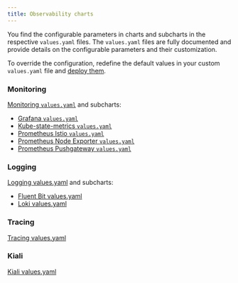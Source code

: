 ```yaml
---
title: Observability charts
---
```


You find the configurable parameters in charts and subcharts in the respective `values.yaml` files. The `values.yaml` files are fully documented and provide details on the configurable parameters and their customization.

To override the configuration, redefine the default values in your custom `values.yaml` file and [deploy them](../../04-operation-guides/operations/03-change-kyma-config-values.md).

### Monitoring

[Monitoring `values.yaml`](https://github.com/kyma-project/kyma/blob/main/resources/monitoring/values.yaml) and subcharts:

- [Grafana `values.yaml`](https://github.com/kyma-project/kyma/blob/main/resources/monitoring/charts/grafana/values.yaml)
- [Kube-state-metrics `values.yaml`](https://github.com/kyma-project/kyma/blob/main/resources/monitoring/charts/kube-state-metrics/values.yaml)
- [Prometheus Istio `values.yaml`](https://github.com/kyma-project/kyma/blob/main/resources/monitoring/charts/prometheus-istio/values.yaml)
- [Prometheus Node Exporter `values.yaml`](https://github.com/kyma-project/kyma/blob/main/resources/monitoring/charts/prometheus-node-exporter/values.yaml)
- [Prometheus Pushgateway `values.yaml`](https://github.com/kyma-project/kyma/blob/main/resources/monitoring/charts/prometheus-pushgateway/values.yaml)

### Logging

[Logging values.yaml](https://github.com/kyma-project/kyma/blob/main/resources/logging/values.yaml) and subcharts:

- [Fluent Bit values.yaml](https://github.com/kyma-project/kyma/blob/main/resources/logging/charts/fluent-bit/values.yaml)
- [Loki values.yaml](https://github.com/kyma-project/kyma/blob/main/resources/logging/charts/loki/values.yaml)

### Tracing

[Tracing values.yaml](https://github.com/kyma-project/kyma/blob/main/resources/tracing/values.yaml)

### Kiali

[Kiali values.yaml](https://github.com/kyma-project/kyma/blob/master/resources/kiali/values.yaml)